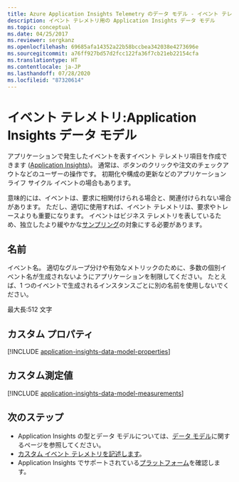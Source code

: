 ```yaml
---
title: Azure Application Insights Telemetry のデータ モデル - イベント テレメトリ | Microsoft Docs
description: イベント テレメトリ用の Application Insights データ モデル
ms.topic: conceptual
ms.date: 04/25/2017
ms.reviewer: sergkanz
ms.openlocfilehash: 69685afa14352a22b58bccbea342038e4273696e
ms.sourcegitcommit: a76ff927bd57d2fcc122fa36f7cb21eb22154cfa
ms.translationtype: HT
ms.contentlocale: ja-JP
ms.lasthandoff: 07/28/2020
ms.locfileid: "87320614"
---
```

# <a name="event-telemetry-application-insights-data-model"></a>イベント テレメトリ:Application Insights データ モデル

アプリケーションで発生したイベントを表すイベント テレメトリ項目を作成できます ([Application Insights](./app-insights-overview.md))。 通常は、ボタンのクリックや注文のチェックアウトなどのユーザーの操作です。 初期化や構成の更新などのアプリケーション ライフ サイクル イベントの場合もあります。 

意味的には、イベントは、要求に相関付けられる場合と、関連付けられない場合があります。 ただし、適切に使用すれば、イベント テレメトリは、要求やトレースよりも重要になります。 イベントはビジネス テレメトリを表しているため、独立したより緩やかな[サンプリング](./api-filtering-sampling.md)の対象にする必要があります。

## <a name="name"></a>名前

イベント名。 適切なグループ分けや有効なメトリックのために、多数の個別イベント名が生成されないようにアプリケーションを制限してください。 たとえば、1 つのイベントで生成されるインスタンスごとに別の名前を使用しないでください。

最大長:512 文字

## <a name="custom-properties"></a>カスタム プロパティ

[!INCLUDE [application-insights-data-model-properties](../../../includes/application-insights-data-model-properties.md)]

## <a name="custom-measurements"></a>カスタム測定値

[!INCLUDE [application-insights-data-model-measurements](../../../includes/application-insights-data-model-measurements.md)]

## <a name="next-steps"></a>次のステップ

- Application Insights の型とデータ モデルについては、[データ モデル](data-model.md)に関するページを参照してください。
- [カスタム イベント テレメトリを記述します](./api-custom-events-metrics.md#trackevent)。
- Application Insights でサポートされている[プラットフォーム](./platforms.md)を確認します。

